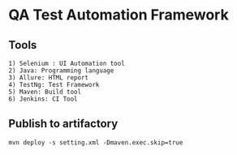 # QA Test Automation Framework


## Tools

```
1) Selenium : UI Automation tool
2) Java: Programming language
3) Allure: HTML report
4) TestNg: Test Framework
5) Maven: Build tool
6) Jenkins: CI Tool
```

## Publish to artifactory

```
mvn deploy -s setting.xml -Dmaven.exec.skip=true
```